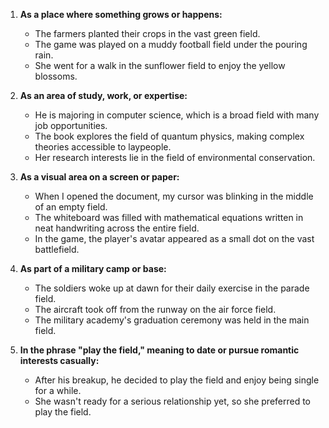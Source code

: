 1. **As a place where something grows or happens:**
   - The farmers planted their crops in the vast green field.
   - The game was played on a muddy football field under the pouring rain.
   - She went for a walk in the sunflower field to enjoy the yellow blossoms.

2. **As an area of study, work, or expertise:**
   - He is majoring in computer science, which is a broad field with many job opportunities.
   - The book explores the field of quantum physics, making complex theories accessible to laypeople.
   - Her research interests lie in the field of environmental conservation.

3. **As a visual area on a screen or paper:**
   - When I opened the document, my cursor was blinking in the middle of an empty field.
   - The whiteboard was filled with mathematical equations written in neat handwriting across the entire field.
   - In the game, the player's avatar appeared as a small dot on the vast battlefield.

4. **As part of a military camp or base:**
   - The soldiers woke up at dawn for their daily exercise in the parade field.
   - The aircraft took off from the runway on the air force field.
   - The military academy's graduation ceremony was held in the main field.

5. **In the phrase "play the field," meaning to date or pursue romantic interests casually:**
   - After his breakup, he decided to play the field and enjoy being single for a while.
   - She wasn't ready for a serious relationship yet, so she preferred to play the field.